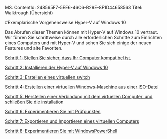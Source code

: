 MS. ContentId: 248565F7-5EE6-46C6-B29E-8F1D44658563
Titel: Walktrough (Übersicht)

#Exemplarische Vorgehensweise Hyper-V auf Windows 10

Das Abrufen dieser Themen können mit Hyper-V auf Windows 10 vertraut.
Wir führen Sie schrittweise durch alle erforderlichen Schritte zum Einrichten eines Computers und mit Hyper-V und sehen Sie sich einige der neuen Features und alte Favoriten.

[Schritt 1: Stellen Sie sicher, dass Ihr Computer kompatibel ist.](walkthrough_compatibility.md)

[Schritt 2: Installieren der Hyper-V auf Windows 10](walkthrough_install.md)

[Schritt 3: Erstellen eines virtuellen switch](walkthrough_virtual_switch.md)


[Schritt 4: Erstellen einer virtuellen Windows-Maschine aus einer ISO-Datei](walkthrough_create_vm.md)

[Schritt 5: Herstellen einer Verbindung mit dem virtuellen Computer, und schließen Sie die installation](walkthrough_vmconnect.md)

[Schritt 6: Experimentieren Sie mit Prüfpunkten](walkthrough_checkpoints.md)

[Schritt 7: Exportieren und Importieren eines virtuellen Computers](walkthrough_export_import.md)

[Schritt 8: Experimentieren Sie mit WindowsPowerShell](walkthrough_powershell.md)





